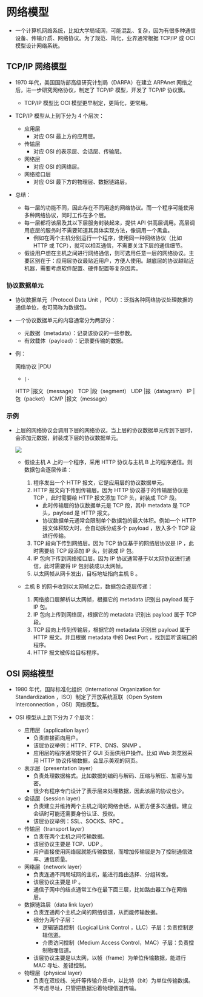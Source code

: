# 网络模型

- 一个计算机网络系统，比如大学局域网，可能混乱、复杂，因为有很多种通信设备、传输介质、网络协议。为了规范、简化，业界通常根据 TCP/IP 或 OCI 模型设计网络系统。

## TCP/IP 网络模型

- 1970 年代，美国国防部高级研究计划局（DARPA）在建立 ARPAnet 网络之后，进一步研究网络协议，制定了 TCP/IP 模型，开发了 TCP/IP 协议簇。
  - TCP/IP 模型比 OCI 模型更早制定，更简化，更常用。

- TCP/IP 模型从上到下分为 4 个层次：
  - 应用层
    - 对应 OSI 最上方的应用层。
  - 传输层
    - 对应 OSI 的表示层、会话层、传输层。
  - 网络层
    - 对应 OSI 的网络层。
  - 网络接口层
    - 对应 OSI 最下方的物理层、数据链路层。

- 总结：
  - 每一层的功能不同，因此存在不同用途的网络协议。而一个程序可能使用多种网络协议，同时工作在多个层。
  - 每一层都将该层及其以下层服务封装起来，提供 API 供高层调用。高层调用底层的服务时不需要知道其具体实现方法，像调用一个黑盒。
    - 例如在两个主机分别运行一个程序，使用同一种网络协议（比如 HTTP 或 TCP），就可以相互通信，不需要关注下层的通信细节。
  - 假设用户想在主机之间进行网络通信，则可选用任意一层的网络协议。主要区别在于：应用层协议最贴近用户，方便人使用。越底层的协议越贴近机器，需要考虑软件配置、硬件配置等复杂因素。

### 协议数据单元

- 协议数据单元（Protocol Data Unit ，PDU）：泛指各种网络协议处理数据的通信单位，也可简称为数据包。
- 一个协议数据单元的内容通常分为两部分：
  - 元数据（metadata）：记录该协议的一些参数。
  - 有效载体（payload）：记录要传输的数据。

- 例：

  网络协议  |PDU
  -     |-
  HTTP  |报文（message）
  TCP   |段（segment）
  UDP   |报（datagram）
  IP    |包（packet）
  ICMP  |报文（message）

### 示例

- 上层的网络协议会调用下层的网络协议。当上层的协议数据单元传到下层时，会添加元数据，封装成下层的协议数据单元。

  ![](./tcpip.png)

  - 假设主机 A 上的一个程序，采用 HTTP 协议与主机 B 上的程序通信。则数据包会逐层传递：
    1. 程序发出一个 HTTP 报文，它是应用层的协议数据单元。
    2. HTTP 报文向下传到传输层。因为 HTTP 协议基于的传输层协议是 TCP ，此时需要给 HTTP 报文添加 TCP 头，封装成 TCP 段。
        - 此时传输层的协议数据单元是 TCP 段，其中 metadata 是 TCP 头，payload 是 HTTP 报文。
        - 协议数据单元通常会限制单个数据包的最大体积。例如一个 HTTP 报文体积较大时，会自动拆分成多个 payload ，放入多个 TCP 段进行传输。
    3. TCP 段向下传到网络层。因为 TCP 协议基于的网络层协议是 IP ，此时需要给 TCP 段添加 IP 头，封装成 IP 包。
    4. IP 包向下传到网络接口层。因为 IP 协议通常基于以太网协议进行通信，此时需要将 IP 包封装成以太网帧。
    5. 以太网帧从网卡发出，目标地址指向主机 B 。

  - 主机 B 的网卡收到以太网帧之后，数据包会逐层传递：
    1. 网络接口层解析以太网帧，根据它的 metadata 识别出 payload 属于 IP 包。
    2. IP 包向上传到网络层，根据它的 metadata 识别出 payload 属于 TCP 段。
    3. TCP 段向上传到传输层，根据它的 metadata 识别出 payload 属于 HTTP 报文。并且根据 metadata 中的 Dest Port ，找到监听该端口的程序。
    4. HTTP 报文被传给目标程序。

## OSI 网络模型

- 1980 年代，国际标准化组织（International Organization for Standardization ，ISO）制定了开放系统互联（Open System Interconnection ，OSI）网络模型。

- OSI 模型从上到下分为 7 个层次：
  - 应用层（application layer）
    - 负责直接面向用户。
    - 该层协议举例：HTTP、FTP、DNS、SNMP 。
    - 应用层的程序通常提供了 GUI 页面供用户操作。比如 Web 浏览器采用 HTTP 协议传输数据，会显示美观的网页。
  - 表示层（presentation layer）
    - 负责处理数据格式。比如数据的编码与解码、压缩与解压、加密与加密。
    - 很少有程序专门设计了表示层来处理数据，因此该层的协议也少。
  - 会话层（session layer）
    - 负责建立并维持两个主机之间的网络会话，从而方便多次通信。建立会话时可能还需要身份认证、授权。
    - 该层协议举例：SSL、SOCKS、RPC 。
  - 传输层（transport layer）
    - 负责在两个主机之间传输数据。
    - 该层协议主要是 TCP、UDP 。
    - 用户直接使用网络层就能传输数据，而增加传输层是为了控制通信效率、通信质量。
  - 网络层（network layer）
    - 负责连通不同局域网的主机，能进行路由选择、分组转发。
    - 该层协议主要是 IP 。
    - 通信子网中的结点通常工作在最下面三层，比如路由器工作在网络层。
  - 数据链路层（data link layer）
    - 负责连通两个主机之间的网络信道，从而能传输数据。
    - 细分为两个子层：
      - 逻辑链路控制（Logical Link Control ，LLC）子层：负责控制逻辑信道。
      - 介质访问控制（Medium Access Control，MAC）子层：负责控制物理信道。
    - 该层协议主要是以太网，以帧（frame）为单位传输数据，能进行 MAC 寻址、差错控制。
  - 物理层（physical layer）
    - 负责在双绞线、光纤等传输介质中，以比特（bit）为单位传输数据。不考虑寻址，只管把数据沿着物理信道传输。
